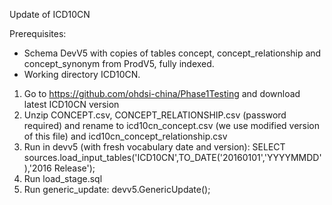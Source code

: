 Update of ICD10CN

Prerequisites:
- Schema DevV5 with copies of tables concept, concept_relationship and concept_synonym from ProdV5, fully indexed.
- Working directory ICD10CN.

1. Go to https://github.com/ohdsi-china/Phase1Testing and download latest ICD10CN version
2. Unzip CONCEPT.csv, CONCEPT_RELATIONSHIP.csv (password required) and rename to icd10cn_concept.csv (we use modified version of this file) and icd10cn_concept_relationship.csv
3. Run in devv5 (with fresh vocabulary date and version): SELECT sources.load_input_tables('ICD10CN',TO_DATE('20160101','YYYYMMDD'),'2016 Release');
4. Run load_stage.sql
5. Run generic_update: devv5.GenericUpdate();